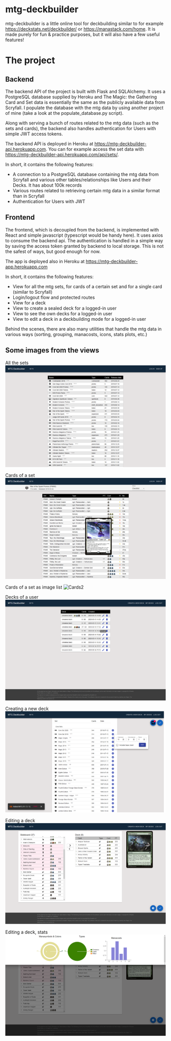 # mtg-deckbuilder

mtg-deckbuilder is a little online tool for deckbuilding similar to for example
https://deckstats.net/deckbuilder/ or https://manastack.com/home. It is made purely for fun & practice
purposes, but it will also have a few useful features!

# The project

## Backend

The backend API of the project is built with Flask and SQLAlchemy. It uses a PostgreSQL database supplied by Heroku and The Magic: the Gathering Card and Set data is essentially the same as the publicly available data from Scryfall. I populate the database with the mtg data by using another project of mine (take a look at the populate_database.py script).

Along with serving a bunch of routes related to the mtg data (such as the sets and cards), the backend also handles authentication for Users with simple JWT access tokens.

The backend API is deployed in Heroku at https://mtg-deckbuilder-api.herokuapp.com. You can for example access the set data with https://mtg-deckbuilder-api.herokuapp.com/api/sets/.

In short, it contains the following features:

- A connection to a PostgreSQL database containing the mtg data from Scryfall and various other tables/relationships
  like Users and their Decks. It has about 100k records
- Various routes related to retrieving certain mtg data in a similar format than in Scryfall
- Authentication for Users with JWT

## Frontend

The frontend, which is decoupled from the backend, is implemented with React and simple javascript (typescript would be handy here). It uses axios to consume the backend api. The authentication is handled in a simple way by saving the access token granted by backend to local storage. This is not the safest of ways, but good enough for now.

The app is deployed also in Heroku at https://mtg-deckbuilder-app.herokuapp.com

In short, it contains the following features:

- View for all the mtg sets, for cards of a certain set and for a single card (similar to Scryfall)
- Login/logout flow and protected routes
- View for a deck
- View to create a sealed deck for a logged-in user
- View to see the own decks for a logged-in user
- View to edit a deck in a deckbuilding mode for a logged-in user

Behind the scenes, there are also many utilities that handle the mtg data in various ways (sorting, grouping, manacosts, icons, stats plots, etc.)

## Some images from the views

All the sets
![Sets](/images/Sets.png)

Cards of a set
![Cards](/images/Cards.png)

Cards of a set as image list
![Cards2](/images/Cards2.png)

Decks of a user
![Userdecks](/images/Userdecks.png)

Creating a new deck
![Userdecks](/images/Createdecks.png)

Editing a deck
![Userdecks](/images/Edit1.png)

Editing a deck, stats
![Userdecks](/images/Edit2.png)
